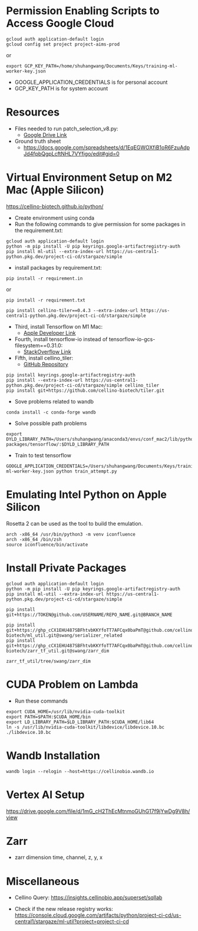 # Permission Enabling Scripts to Access Google Cloud
```
gcloud auth application-default login
gcloud config set project project-aims-prod
```
or 
```
export GCP_KEY_PATH=/home/shuhangwang/Documents/Keys/training-ml-worker-key.json

```

- GOOGLE_APPLICATION_CREDENTIALS is for personal account
- GCP_KEY_PATH is for system account
<!-- export GOOGLE_APPLICATION_CREDENTIALS=/home/shuhangwang/.config/gcloud/application_default_credentials.json -->
<!-- service account -->

<!-- export GOOGLE_APPLICATION_CREDENTIALS=/home/shuhangwang/Documents/Keys/training-ml-worker-key.json

export GOOGLE_APPLICATION_CREDENTIALS=/home/jupyter/Documents/Keys/training-ml-worker-key.json -->

# Resources
- Files needed to run patch_selection_v8.py:
    - [Google Drive Link](https://drive.google.com/drive/folders/1ESoFxlmQYtxSVx340L_l9fVV9DepVOXA)
- Ground truth sheet
    - https://docs.google.com/spreadsheets/d/1EqEGWOXfiB1oR6FzuAdpJd4fpbQgpLcftNHL7VYfigo/edit#gid=0



# Virtual Environment Setup on M2 Mac (Apple Silicon)
https://cellino-biotech.github.io/python/

- Create environment using conda
- Run the following commands to give permission for some packages in the requirement.txt:
```
gcloud auth application-default login  
python -m pip install -U pip keyrings.google-artifactregistry-auth  
pip install ml-util --extra-index-url https://us-central1-python.pkg.dev/project-ci-cd/stargaze/simple  
```
- install packages by requirement.txt:
```
pip install -r requirement.in
```
or
```
pip install -r requirement.txt
```

```
pip install cellino-tiler==0.4.3 --extra-index-url https://us-central1-python.pkg.dev/project-ci-cd/stargaze/simple
```

- Third, install Tensorflow on M1 Mac:
    - [Apple Developer Link](https://developer.apple.com/metal/tensorflow-plugin/)
- Fourth, install tensorflow-io instead of tensorflow-io-gcs-filesystem==0.31.0:
    - [StackOverflow Link](https://stackoverflow.com/questions/70277737/cant-install-tensorflow-io-on-m1)
- Fifth, install cellino_tiler:
    - [GitHub Repository](https://github.com/cellino-biotech/tiler)
```
pip install keyrings.google-artifactregistry-auth
pip install --extra-index-url https://us-central1-python.pkg.dev/project-ci-cd/stargaze/simple cellino_tiler
pip install git+https://github.com/cellino-biotech/tiler.git
```

- Sove problems related to wandb
```
conda install -c conda-forge wandb
```
- Solve possible path problems
```
export DYLD_LIBRARY_PATH=/Users/shuhangwang/anaconda3/envs/conf_mac2/lib/python3.9/site-packages/tensorflow/:$DYLD_LIBRARY_PATH
```
- Train to test tensorflow
```
GOOGLE_APPLICATION_CREDENTIALS=/Users/shuhangwang/Documents/Keys/training-ml-worker-key.json python train_attempt.py     
```



# Emulating Intel Python on Apple Silicon
Rosetta 2 can be used as the tool to build the emulation.
```
arch -x86_64 /usr/bin/python3 -m venv iconfluence  
arch -x86_64 /bin/zsh  
source iconfluence/bin/activate  
```

# Install Private Packages

```
gcloud auth application-default login
python -m pip install -U pip keyrings.google-artifactregistry-auth
pip install ml-util --extra-index-url https://us-central1-python.pkg.dev/project-ci-cd/stargaze/simple

pip install git+https://TOKEN@github.com/USERNAME/REPO_NAME.git@BRANCH_NAME

pip install git+https://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@github.com/cellino-biotech/ml_util.git@swang/serializer_related
pip install git+https://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@github.com/cellino-biotech/zarr_tf_util.git@swang/zarr_dim

zarr_tf_util/tree/swang/zarr_dim

```

# CUDA Problem on Lambda


- Run these commands
```
export CUDA_HOME=/usr/lib/nvidia-cuda-toolkit
export PATH=$PATH:$CUDA_HOME/bin
export LD_LIBRARY_PATH=$LD_LIBRARY_PATH:$CUDA_HOME/lib64
ln -s /usr/lib/nvidia-cuda-toolkit/libdevice/libdevice.10.bc ./libdevice.10.bc

```

# Wandb Installation

```
wandb login --relogin --host=https://cellinobio.wandb.io
```


# Vertex AI Setup
https://drive.google.com/file/d/1mG_cH2ThEcMtnmoGUhG17f9jYwDg9V8h/view


# Zarr

- zarr dimension
time, channel, z, y, x

# Miscellaneous

- Cellino Query: https://insights.cellinobio.app/superset/sqllab

- Check if the new release registry works: https://console.cloud.google.com/artifacts/python/project-ci-cd/us-central1/stargaze/ml-util?project=project-ci-cd

<!-- # Permission Enabling Scripts to Access Google Cloud
```
gcloud auth application-default login
gcloud config set project project-aims-prod
```
or 
```
export GOOGLE_APPLICATION_CREDENTIALS=/home/shuhangwang/Documents/Keys/training-ml-worker-key.json
```


# Data
* Files needed to run patch_selection_v8.py
[Google Drive Link](https://drive.google.com/drive/folders/1ESoFxlmQYtxSVx340L_l9fVV9DepVOXA)

# Training
## Lydia's latest run:
* W&B:
[WandB Link](https://cellinobio.wandb.io/cellino-ml-ninjas/4x_conf_retrain/runs/3g7045ub/overview?workspace=user-swang)

* Command:
```
/4x_confluence_24_well_edge_fine_tune/run_training.py --wandb-project 4x_conf_retrain --wandb-run-id 3g7045ub --wandb-dataset True --input-shape [256,256,4] --label-shape [256,256,1] --data-input-shape [4,256,256] --data-label-shape [256,256,1] --train-dir 4x_conf_retrain_training:latest --val-dir 4x_conf_retrain_validation:latest --epochs 300 --batch-size 128 --val-batch-size 512 --train-steps 129 --learning-rate 1e-5 --learning-rate-params {} --optimizer-type adam --loss-type bce --loss-params {"alpha":0.55,"gamma":2.0} --normalization-type batch_norm --random-seed 42 --model-path None --serialized-channels-first --serialized-channels-first
```

# Virtual Environment Setup on M2 Mac (Apple Silicon)
* First, Run the following commands to give permission for some packages in the requirement.txt:
```
gcloud auth application-default login  
python -m pip install -U pip keyrings.google-artifactregistry-auth  
pip install ml-util --extra-index-url https://us-central1-python.pkg.dev/project-ci-cd/stargaze/simple  
```

* Second, install packages by requirement.txt:
```
pip install -r requirement.in
```
or
```
pip install -r requirement.txt
```

* Third, install Tensorflow on M1 Mac:
[Apple Developer Link](https://developer.apple.com/metal/tensorflow-plugin/)

* Fourth, install tensorflow-io instead of tensorflow-io-gcs-filesystem==0.31.0:
[StackOverflow Link](https://stackoverflow.com/questions/70277737/cant-install-tensorflow-io-on-m1)

* Fifth, install cellino_tiler:
[GitHub Repository](https://github.com/cellino-biotech/tiler)
```
pip install keyrings.google-artifactregistry-auth
pip install --extra-index-url https://us-central1-python.pkg.dev/project-ci-cd/stargaze/simple cellino_tiler
pip install git+https://github.com/cellino-biotech/tiler.git
```


# Emulating Intel Python on Apple Silicon
Rosetta 2 can be used as the tool to build the emulation.
```
arch -x86_64 /usr/bin/python3 -m venv iconfluence  
arch -x86_64 /bin/zsh  
source iconfluence/bin/activate  
```
 -->





<!-- # Permission Enabling Scripts to Access Google Cloud
```
gcloud auth application-default login
gcloud config set project project-aims-prod
```
or 

```
export GOOGLE_APPLICATION_CREDENTIALS=/home/shuhangwang/Documents/Keys/training-ml-worker-key.json
```



# Data

* Files needed to run patch_selection_v8.py

https://drive.google.com/drive/folders/1ESoFxlmQYtxSVx340L_l9fVV9DepVOXA




# Virtual Environment Setup on M2 Mac (Apple Silicon)

* First, Run the following commands to give permission for some packages in the requirement.txt
```
gcloud auth application-default login  
python -m pip install -U pip keyrings.google-artifactregistry-auth  
pip install ml-util --extra-index-url https://us-central1-python.pkg.dev/project-ci-cd/stargaze/simple  
```


* Second, install packages by requirement.txt

```
pip install -r requirement.in
``` 
or
```
pip install -r requirement.txt
```



* Thrid, install Tensorflow on M1 Mac
https://developer.apple.com/metal/tensorflow-plugin/


* Fourth, install tensof-io instead of tensorflow-io-gcs-filesystem==0.31.0
https://stackoverflow.com/questions/70277737/cant-install-tensorflow-io-on-m1


* Fifth, install cellino_tiler
https://github.com/cellino-biotech/tiler
```
pip install keyrings.google-artifactregistry-auth
pip install --extra-index-url https://us-central1-python.pkg.dev/project-ci-cd/stargaze/simple cellino_tiler
pip install git+https://github.com/cellino-biotech/tiler.git

cellino_tiler, cannot be installed correctly...
``` 


# Training

## Lydia's latest run:
* W&B

https://cellinobio.wandb.io/cellino-ml-ninjas/4x_conf_retrain/runs/3g7045ub/overview?workspace=user-swang

* Command

```
/4x_confluence_24_well_edge_fine_tune/run_training.py --wandb-project 4x_conf_retrain --wandb-run-id 3g7045ub --wandb-dataset True --input-shape [256,256,4] --label-shape [256,256,1] --data-input-shape [4,256,256] --data-label-shape [256,256,1] --train-dir 4x_conf_retrain_training:latest --val-dir 4x_conf_retrain_validation:latest --epochs 300 --batch-size 128 --val-batch-size 512 --train-steps 129 --learning-rate 1e-5 --learning-rate-params {} --optimizer-type adam --loss-type bce --loss-params {"alpha":0.55,"gamma":2.0} --normalization-type batch_norm --random-seed 42 --model-path None --serialized-channels-first --serialized-channels-first
```



# Emulating Intel Python on Apple Silicon
Rosetta 2 can be used as the tool to build the emulation.

```
arch -x86_64 /usr/bin/python3 -m venv iconfluence  
arch -x86_64 /bin/zsh  
source iconfluence/bin/activate  
``` -->


